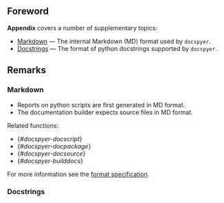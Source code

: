 <!--
{{
  "webtitle": "Appendix — docspyer documentation",
  "doctitle": "docspyer — Appendix",
  "codeblocks": false
}}
-->

## Foreword

<b>Appendix</b> covers a number of supplementary topics:

- [Markdown](markdown.md) — The internal Markdown (MD) format used by `docspyer`.
- [Docstrings]() — The format of python docstrings supported by `docspyer`.

## Remarks

### Markdown

- Reports on python scripts are first generated in MD format.
- The documentation builder expects source files in MD format.

Related functions:

- {*#docspyer-docscript*}
- {*#docspyer-docpackage*}
- {*#docspyer-docsource*}
- {*#docspyer-builddocs*}

For more information see the [format specification](markdown.md).

### Docstrings
